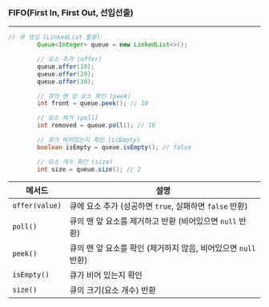  ### FIFO(First In, First Out, 선입선출)

---

```java
// 큐 생성 (LinkedList 활용)
        Queue<Integer> queue = new LinkedList<>();

        // 요소 추가 (offer)
        queue.offer(10);
        queue.offer(20);
        queue.offer(30);

        // 큐의 맨 앞 요소 확인 (peek)
        int front = queue.peek(); // 10

        // 요소 제거 (poll)
        int removed = queue.poll(); // 10

        // 큐가 비어있는지 확인 (isEmpty)
        boolean isEmpty = queue.isEmpty(); // false

        // 요소 개수 확인 (size)
        int size = queue.size(); // 2
```
| 메서드 | 설명 |
| --- | --- |
| `offer(value)` | 큐에 요소 추가 (성공하면 `true`, 실패하면 `false` 반환) |
| `poll()` | 큐의 맨 앞 요소를 제거하고 반환 (비어있으면 `null` 반환) |
| `peek()` | 큐의 맨 앞 요소를 확인 (제거하지 않음, 비어있으면 `null` 반환) |
| `isEmpty()` | 큐가 비어 있는지 확인 |
| `size()` | 큐의 크기(요소 개수) 반환 |
